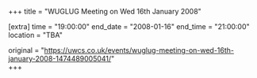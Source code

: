 +++
title = "WUGLUG Meeting on Wed 16th January 2008"

[extra]
time = "19:00:00"
end_date = "2008-01-16"
end_time = "21:00:00"
location = "TBA"

original = "https://uwcs.co.uk/events/wuglug-meeting-on-wed-16th-january-2008-1474489005041/"    
+++



